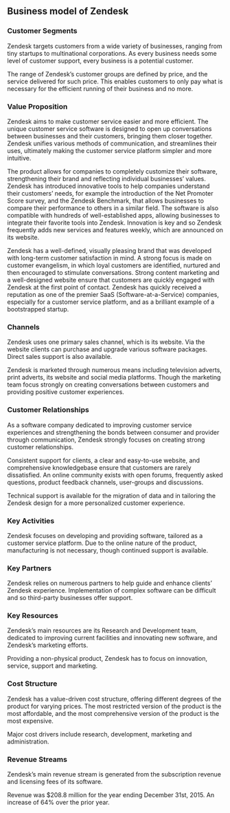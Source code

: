 Business model of Zendesk
-------------------------

 ### Customer Segments

 Zendesk targets customers from a wide variety of businesses, ranging from tiny startups to multinational corporations. As every business needs some level of customer support, every business is a potential customer.

 The range of Zendesk’s customer groups are defined by price, and the service delivered for such price. This enables customers to only pay what is necessary for the efficient running of their business and no more.

 ### Value Proposition

 Zendesk aims to make customer service easier and more efficient. The unique customer service software is designed to open up conversations between businesses and their customers, bringing them closer together. Zendesk unifies various methods of communication, and streamlines their uses, ultimately making the customer service platform simpler and more intuitive.

 The product allows for companies to completely customize their software, strengthening their brand and reflecting individual businesses’ values. Zendesk has introduced innovative tools to help companies understand their customers’ needs, for example the introduction of the Net Promoter Score survey, and the Zendesk Benchmark, that allows businesses to compare their performance to others in a similar field. The software is also compatible with hundreds of well-established apps, allowing businesses to integrate their favorite tools into Zendesk. Innovation is key and so Zendesk frequently adds new services and features weekly, which are announced on its website.

 Zendesk has a well-defined, visually pleasing brand that was developed with long-term customer satisfaction in mind. A strong focus is made on customer evangelism, in which loyal customers are identified, nurtured and then encouraged to stimulate conversations. Strong content marketing and a well-designed website ensure that customers are quickly engaged with Zendesk at the first point of contact. Zendesk has quickly received a reputation as one of the premier SaaS (Software-at-a-Service) companies, especially for a customer service platform, and as a brilliant example of a bootstrapped startup.

 ### Channels

 Zendesk uses one primary sales channel, which is its website. Via the website clients can purchase and upgrade various software packages. Direct sales support is also available.

 Zendesk is marketed through numerous means including television adverts, print adverts, its website and social media platforms. Though the marketing team focus strongly on creating conversations between customers and providing positive customer experiences.

 ### Customer Relationships

 As a software company dedicated to improving customer service experiences and strengthening the bonds between consumer and provider through communication, Zendesk strongly focuses on creating strong customer relationships.

 Consistent support for clients, a clear and easy-to-use website, and comprehensive knowledgebase ensure that customers are rarely dissatisfied. An online community exists with open forums, frequently asked questions, product feedback channels, user-groups and discussions.

 Technical support is available for the migration of data and in tailoring the Zendesk design for a more personalized customer experience.

 ### Key Activities

 Zendesk focuses on developing and providing software, tailored as a customer service platform. Due to the online nature of the product, manufacturing is not necessary, though continued support is available.

 ### Key Partners

 Zendesk relies on numerous partners to help guide and enhance clients’ Zendesk experience. Implementation of complex software can be difficult and so third-party businesses offer support.

 ### Key Resources

 Zendesk’s main resources are its Research and Development team, dedicated to improving current facilities and innovating new software, and Zendesk’s marketing efforts.

 Providing a non-physical product, Zendesk has to focus on innovation, service, support and marketing.

 ### Cost Structure

 Zendesk has a value-driven cost structure, offering different degrees of the product for varying prices. The most restricted version of the product is the most affordable, and the most comprehensive version of the product is the most expensive.

 Major cost drivers include research, development, marketing and administration.

 ### Revenue Streams

 Zendesk’s main revenue stream is generated from the subscription revenue and licensing fees of its software.

 Revenue was $208.8 million for the year ending December 31st, 2015. An increase of 64% over the prior year.